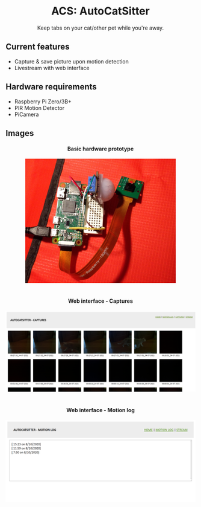 <div align="center">
<h1>ACS: AutoCatSitter</h1>
Keep tabs on your cat/other pet while you're away.
</div>

Current features
---
- Capture & save picture upon motion detection
- Livestream with web interface

Hardware requirements
---
- Raspberry Pi Zero/3B+
- PIR Motion Detector
- PiCamera  

Images
---

<div align="center">
<h4>Basic hardware prototype</h4>
<img src="assets/prototype1.jpg" width=400>
<br><br>
</div>

<div align="center">
<h4>Web interface - Captures</h4>
<img src="assets/webdemo2.png" width=800>
<br><br>
</div>

<div align="center">
<h4>Web interface - Motion log</h4>
<img src="assets/webdemo1.png" width=800>
<br><br>
</div>
